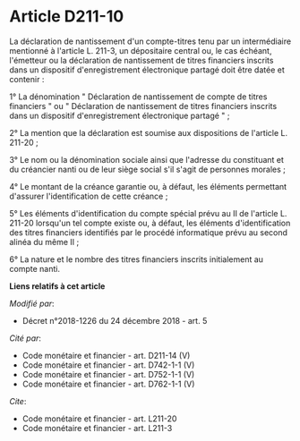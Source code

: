 # Article D211-10

La déclaration de nantissement d'un compte-titres tenu par un intermédiaire mentionné à l'article L. 211-3, un dépositaire
central ou, le cas échéant, l'émetteur ou la déclaration de nantissement de titres financiers inscrits dans un dispositif
d'enregistrement électronique partagé doit être datée et contenir :

1° La dénomination " Déclaration de nantissement de compte de titres financiers " ou " Déclaration de nantissement de titres
financiers inscrits dans un dispositif d'enregistrement électronique partagé " ;

2° La mention que la déclaration est soumise aux dispositions de l'article L. 211-20 ;

3° Le nom ou la dénomination sociale ainsi que l'adresse du constituant et du créancier nanti ou de leur siège social s'il
s'agit de personnes morales ;

4° Le montant de la créance garantie ou, à défaut, les éléments permettant d'assurer l'identification de cette créance ;

5° Les éléments d'identification du compte spécial prévu au II de l'article L. 211-20 lorsqu'un tel compte existe ou, à
défaut, les éléments d'identification des titres financiers identifiés par le procédé informatique prévu au second alinéa du
même II ;

6° La nature et le nombre des titres financiers inscrits initialement au compte nanti.

**Liens relatifs à cet article**

_Modifié par_:

  - Décret n°2018-1226 du 24 décembre 2018 - art. 5

_Cité par_:

  - Code monétaire et financier - art. D211-14 (V)
  - Code monétaire et financier - art. D742-1-1 (V)
  - Code monétaire et financier - art. D752-1-1 (V)
  - Code monétaire et financier - art. D762-1-1 (V)

_Cite_:

  - Code monétaire et financier - art. L211-20
  - Code monétaire et financier - art. L211-3
